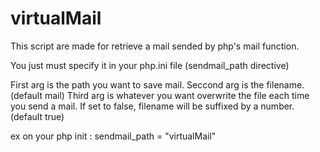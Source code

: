 # virtualMail

This script are made for retrieve a mail sended by php's mail function.

You just must specify it in your php.ini file (sendmail_path directive)

First arg is the path you want to save mail.
Seccond arg is the filename. (default mail)
Third arg is whatever you want overwrite the file each time you send a mail. If set to false, filename will be suffixed by a number. (default true)

ex on your php init :
sendmail_path = "virtualMail"
